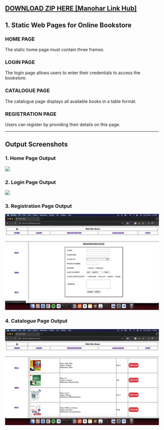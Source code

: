 ## <a href="https://downgit.github.io/#/home?url=https:%2F%2Fgithub.com%2Fmanohargella%2FLab%2Ftree%2Fmaster%2F2-2%2FwebTechnology%2FP_1 ">DOWNLOAD ZIP HERE [Manohar Link Hub]</a><br>
## 1. Static Web Pages for Online Bookstore

### HOME PAGE
The static home page must contain three frames.

### LOGIN PAGE
The login page allows users to enter their credentials to access the bookstore.

### CATALOGUE PAGE
The catalogue page displays all available books in a table format.

### REGISTRATION PAGE
Users can register by providing their details on this page.

---

## Output Screenshots

### 1. Home Page Output
<img src="source/home.png" width="700">

### 2. Login Page Output
<img src="source/log.png" width="700">

### 3. Registration Page Output
<img src="source/reg.png" width="700">

### 4. Catalogue Page Output
<img src="source/cat.png" width="700">


